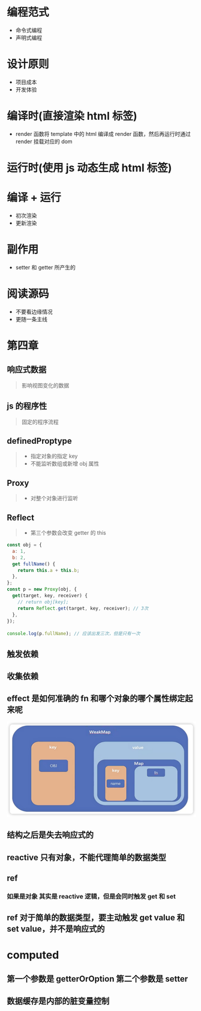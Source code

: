 # 编程范式

- 命令式编程
- 声明式编程

# 设计原则

- 项目成本
- 开发体验

# 编译时(直接渲染 html 标签)

- render 函数将 template 中的 html 编译成 render 函数，然后再运行时通过 render 挂载对应的 dom

# 运行时(使用 js 动态生成 html 标签)

# 编译 + 运行

- 初次渲染
- 更新渲染

# 副作用

- setter 和 getter 所产生的

# 阅读源码

- 不要看边缘情况
- 更随一条主线

# 第四章

## 响应式数据

> 影响视图变化的数据

## js 的程序性

> 固定的程序流程

## definedProptype

> - 指定对象的指定 key
> - 不能监听数组或新增 obj 属性

## Proxy

> - 对整个对象进行监听

## Reflect

> - 第三个参数会改变 getter 的 this

```js
const obj = {
  a: 1,
  b: 2,
  get fullName() {
    return this.a + this.b;
  },
};
const p = new Proxy(obj, {
  get(target, key, receiver) {
    // return obj[key];
    return Reflect.get(target, key, receiver); // 3次
  },
});

console.log(p.fullName); // 应该出发三次，但是只有一次
```

## 触发依赖

## 收集依赖

## effect 是如何准确的 fn 和哪个对象的哪个属性绑定起来呢

![alt text](image.png)

## 结构之后是失去响应式的

## reactive 只有对象，不能代理简单的数据类型

## ref

### 如果是对象 其实是 reactive 逻辑，但是会同时触发 get 和 set

## ref 对于简单的数据类型，要主动触发 get value 和 set value，并不是响应式的

# computed

## 第一个参数是 getterOrOption 第二个参数是 setter

## 数据缓存是内部的脏变量控制
